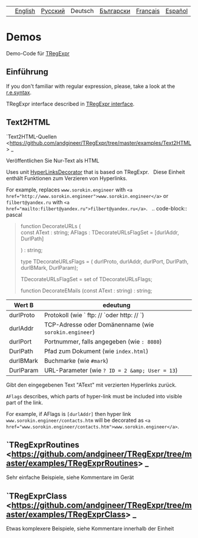 |     |                                                                |                                                                |         |                                                                  |                                                                 |                                                                |
|-----|----------------------------------------------------------------|----------------------------------------------------------------|---------|------------------------------------------------------------------|-----------------------------------------------------------------|----------------------------------------------------------------|
|     | [English](https://regex.sorokin.engineer/demos/) | [Русский](https://regex.sorokin.engineer/ru/demos/) | Deutsch | [Български](https://regex.sorokin.engineer/bg/demos/) | [Français](https://regex.sorokin.engineer/fr/demos/) | [Español](https://regex.sorokin.engineer/es/demos/) |

# Demos

Demo-Code für [TRegExpr](../tregexpr/)

## Einführung

If you don't familiar with regular expression, please, take a look at
the [r.e.syntax](../regular_expressions/).

TRegExpr interface described in [TRegExpr interface](../tregexpr/).

## Text2HTML

\`Text2HTML-Quellen
\<<https://github.com/andgineer/TRegExpr/tree/master/examples/Text2HTML>\>
\_

Veröffentlichen Sie Nur-Text als HTML

Uses unit
[HyperLinksDecorator](https://github.com/andgineer/TRegExpr/blob/master/src/HyperLinksDecorator.pas)
that is based on TRegExpr.   Diese Einheit enthält Funktionen zum
Verzieren von Hyperlinks.

For example, replaces `www.sorokin.engineer` with
`<a href="http://www.sorokin.engineer">www.sorokin.engineer</a>` or
`filbert@yandex.ru` with
`<a href="mailto:filbert@yandex.ru">filbert@yandex.ru</a>`.   ..
code-block:: pascal

> function DecorateURLs (  
> const AText : string; AFlags : TDecorateURLsFlagSet = \[durlAddr,
> DurlPath\]
>
> ) : string;
>
> type TDecorateURLsFlags = ( durlProto, durlAddr, durlPort, DurlPath,
> durlBMark, DurlParam);
>
> TDecorateURLsFlagSet = set of TDecorateURLsFlags;
>
> function DecorateEMails (const AText : string) : string;  

| Wert B     | edeutung                                                                                                    |
|------------|-------------------------------------------------------------------------------------------------------------|
| durlProto  | Protokoll (wie \`<span class="title-ref"> ftp: // \`oder</span> <span class="title-ref">http: //</span> \`) |
| durlAddr   | TCP-Adresse oder Domänenname (wie `sorokin.engineer`)                                                       |
| durlPort   | Portnummer, falls angegeben (wie `: 8080`)                                                                  |
| DurlPath   | Pfad zum Dokument (wie `index.html`)                                                                        |
| durlBMark  | Buchmarke (wie `#mark`)                                                                                     |
| DurlParam  | URL-Parameter (wie `? ID = 2 &amp; User = 13`)                                                              |

Gibt den eingegebenen Text &quot;AText&quot; mit verzierten Hyperlinks
zurück.

`AFlags` describes, which parts of hyper-link must be included into
visible part of the link.

For example, if <span class="title-ref">AFlags</span> is `[durlAddr]`
then hyper link `www.sorokin.engineer/contacts.htm` will be decorated as
`<a href="www.sorokin.engineer/contacts.htm">www.sorokin.engineer</a>`.

## \`TRegExprRoutines \<<https://github.com/andgineer/TRegExpr/tree/master/examples/TRegExprRoutines>\> \_

Sehr einfache Beispiele, siehe Kommentare im Gerät

## \`TRegExprClass \<<https://github.com/andgineer/TRegExpr/tree/master/examples/TRegExprClass>\> \_

Etwas komplexere Beispiele, siehe Kommentare innerhalb der Einheit
